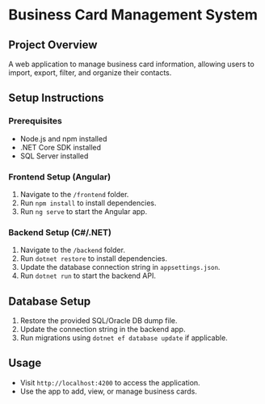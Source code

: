 # Business Card Management System

## Project Overview
A web application to manage business card information, allowing users to import, export, filter, and organize their contacts.

## Setup Instructions
### Prerequisites
- Node.js and npm installed
- .NET Core SDK installed
- SQL Server installed

### Frontend Setup (Angular)
1. Navigate to the `/frontend` folder.
2. Run `npm install` to install dependencies.
3. Run `ng serve` to start the Angular app.

### Backend Setup (C#/.NET)
1. Navigate to the `/backend` folder.
2. Run `dotnet restore` to install dependencies.
3. Update the database connection string in `appsettings.json`.
4. Run `dotnet run` to start the backend API.

## Database Setup
1. Restore the provided SQL/Oracle DB dump file.
2. Update the connection string in the backend app.
3. Run migrations using `dotnet ef database update` if applicable.

## Usage
- Visit `http://localhost:4200` to access the application.
- Use the app to add, view, or manage business cards.
